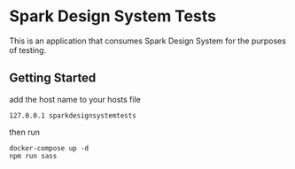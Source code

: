 # Spark Design System Tests

This is an application that consumes Spark Design System for the purposes of testing.

## Getting Started

add the host name to your hosts file

    127.0.0.1 sparkdesignsystemtests

then run

    docker-compose up -d
    npm run sass
